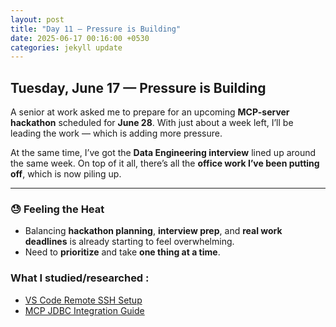```yaml
---
layout: post
title: "Day 11 – Pressure is Building"
date: 2025-06-17 00:16:00 +0530
categories: jekyll update
---
```

## Tuesday, June 17 — Pressure is Building

A senior at work asked me to prepare for an upcoming **MCP-server hackathon** scheduled for **June 28**. With just about a week left, I’ll be leading the work — which is adding more pressure.

At the same time, I’ve got the **Data Engineering interview** lined up around the same week. On top of it all, there’s all the **office work I’ve been putting off**, which is now piling up.

---

### 😓 Feeling the Heat

- Balancing **hackathon planning**, **interview prep**, and **real work deadlines** is already starting to feel overwhelming.
- Need to **prioritize** and take **one thing at a time**.

### What I studied/researched :

- [VS Code Remote SSH Setup](https://chatgpt.com/share/6856ac7d-4a60-800e-ae8a-b18d236c4e6b)
- [MCP JDBC Integration Guide](https://chatgpt.com/share/6856ac94-7cd8-800e-b7f2-98ddb3a4332e)


